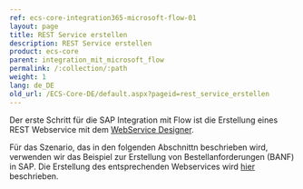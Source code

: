 ```yaml
---
ref: ecs-core-integration365-microsoft-flow-01
layout: page
title: REST Service erstellen
description: REST Service erstellen
product: ecs-core
parent: integration_mit_microsoft_flow
permalink: /:collection/:path
weight: 1
lang: de_DE
old_url: /ECS-Core-DE/default.aspx?pageid=rest_service_erstellen
---
```


Der erste Schritt für die SAP Integration mit Flow ist die Erstellung eines REST Webservice mit dem [WebService Designer](../../webservices). 

Für das Szenario, das in den folgenden Abschnittn beschrieben wird, verwenden wir das Beispiel zur Erstellung von Bestellanforderungen (BANF) in SAP. Die Erstellung des entsprechenden Webservices wird [hier](../../webservices/ecsc-rest-webservices) beschrieben.
